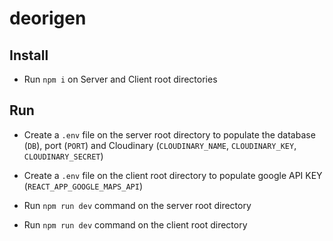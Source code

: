 # deorigen



## Install

- Run `npm i` on Server and Client root directories

## Run

- Create a `.env` file on the server root directory to populate the database (`DB`), port (`PORT`) and Cloudinary (`CLOUDINARY_NAME`, `CLOUDINARY_KEY`, `CLOUDINARY_SECRET`)

- Create a `.env` file on the client root directory to populate google API KEY (`REACT_APP_GOOGLE_MAPS_API`)

- Run `npm run dev` command on the server root directory
- Run `npm run dev` command on the client root directory
